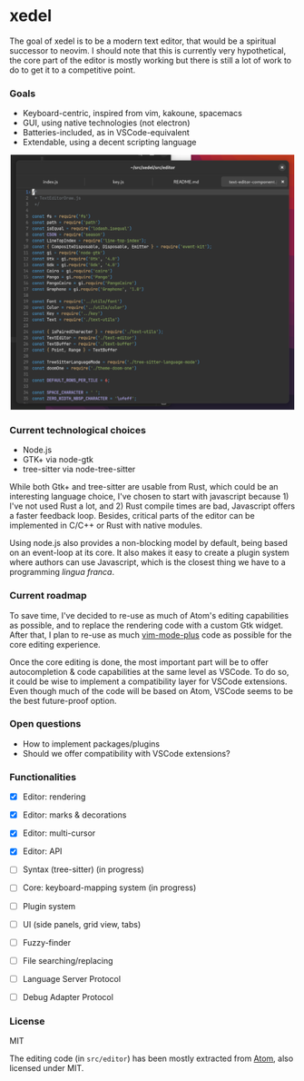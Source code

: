 
# xedel

The goal of xedel is to be a modern text editor, that would be a spiritual successor to neovim.
I should note that this is currently very hypothetical, the core part of the editor is mostly
working but there is still a lot of work to do to get it to a competitive point.

### Goals
 - Keyboard-centric, inspired from vim, kakoune, spacemacs
 - GUI, using native technologies (not electron)
 - Batteries-included, as in VSCode-equivalent
 - Extendable, using a decent scripting language

<p align="center">
  <img
    src="./static/demo.png"
    style="width: 500px; height: auto"
  />
</p>

### Current technological choices
 - Node.js
 - GTK+ via node-gtk
 - tree-sitter via node-tree-sitter

While both Gtk+ and tree-sitter are usable from Rust, which could be an interesting language
choice, I've chosen to start with javascript because 1) I've not used Rust a lot, and 2) Rust
compile times are bad, Javascript offers a faster feedback loop. Besides, critical parts of
the editor can be implemented in C/C++ or Rust with native modules.

Using node.js also provides a non-blocking model by default, being based on an event-loop at its
core. It also makes it easy to create a plugin system where authors can use Javascript, which is
the closest thing we have to a programming *lingua franca*.

### Current roadmap

To save time, I've decided to re-use as much of Atom's editing capabilities as possible, and
to replace the rendering code with a custom Gtk widget.
After that, I plan to re-use as much [vim-mode-plus](https://github.com/t9md/atom-vim-mode-plus)
code as possible for the core editing experience.

Once the core editing is done, the most important part will be to offer autocompletion & code
capabilities at the same level as VSCode. To do so, it could be wise to implement a compatibility
layer for VSCode extensions. Even though much of the code will be based on Atom, VSCode seems
to be the best future-proof option.

### Open questions

 - How to implement packages/plugins
 - Should we offer compatibility with VSCode extensions?

### Functionalities
 - [x] Editor: rendering
 - [x] Editor: marks & decorations
 - [x] Editor: multi-cursor
 - [x] Editor: API
 - [ ] Syntax (tree-sitter) (in progress)
 - [ ] Core: keyboard-mapping system (in progress)
 - [ ] Plugin system
 - [ ] UI (side panels, grid view, tabs)
 - [ ] Fuzzy-finder
 - [ ] File searching/replacing
 - [ ] Language Server Protocol
 - [ ] Debug Adapter Protocol


### License

MIT

The editing code (in `src/editor`) has been mostly extracted from
[Atom](https://github.com/atom/atom), also licensed under MIT.
